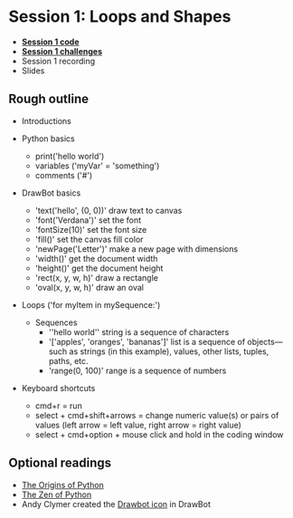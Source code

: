 # Session 1: Loops and Shapes

* [**Session 1 code**](/session_01/code)
* [**Session 1 challenges**](/session_01/challenges)
* Session 1 recording
* Slides

## Rough outline

* Introductions

* Python basics
    * print('hello world')
    * variables ('myVar' = 'something')
    * comments ('#')
* DrawBot basics
    * 'text('hello', (0, 0))' draw text to canvas
    * 'font('Verdana')' set the font 
    * 'fontSize(10)' set the font size
    * 'fill()' set the canvas fill color
    * 'newPage('Letter')' make a new page with dimensions
    * 'width()' get the document width
    * 'height()' get the document height
    * 'rect(x, y, w, h)' draw a rectangle
    * 'oval(x, y, w, h)' draw an oval	
    
* Loops ('for myItem in mySequence:')
    * Sequences
    	* ''hello world'' string is a sequence of characters
    	* '['apples', 'oranges', 'bananas']' list is a sequence of objects—such as strings (in this example), values, other lists, tuples, paths, etc.
    	* 'range(0, 100)' range is a sequence of numbers

 * Keyboard shortcuts
    * cmd+r = run
    * select + cmd+shift+arrows = change numeric value(s) or pairs of values (left arrow = left value, right arrow = right value)
    * select + cmd+option + mouse click and hold in the coding window

## Optional readings
* [The Origins of Python](https://inference-review.com/article/the-origins-of-python)
* [The Zen of Python](https://www.python.org/dev/peps/pep-0020/#easter-egg)
* Andy Clymer created the [Drawbot icon](https://www.drawbot.com/content/drawBotIcon.html) in DrawBot
 
